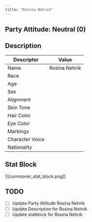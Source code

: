 ```yaml
---
title: "Rosina Nehrik"
---
```


## Party Attitude: Neutral (0)

## Description

| Descriptor      | Value     |
| --------------- | --------- |
| Name            | Rosina Nehrik |
| Race            |           |
| Age             |           |
| Sex             |           |
| Alignment       |           |
| Skin Tone       |           |
| Hair Color      |           |
| Eye Color       |           |
| Markings        |           |
| Character Voice |           |
| Nationality     |           |

## Stat Block
![[commoner_stat_block.png]]
## TODO

- [ ] Update Party Attitude Rosina Nehrik
- [ ] Update Description for Rosina Nehrik
- [ ] Update statblock for Rosina Nehrik